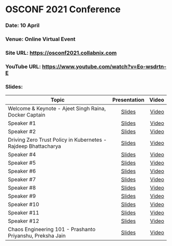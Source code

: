 # OSCONF 2021 Conference

### Date: 10 April 
### Venue: Online Virtual Event
### Site URL: https://osconf2021.collabnix.com
### YouTube URL: https://www.youtube.com/watch?v=Eo-wsdrtn-E
### Slides:


| Topic        | Presentation          | Video  |
| ------------- |:-------------:| -----:|
| Welcome & Keynote - Ajeet Singh Raina, Docker Captain| [Slides]() | [Video]() |
| Speaker #1| [Slides]() | [Video]() |
| Speaker #2| [Slides]() | [Video]() |
| Driving Zero Trust Policy in Kubernetes - Rajdeep Bhattacharya| [Slides](https://docs.google.com/presentation/d/1raqRLTBQmezAoaXg5n1nmva-PpY02HgUbMEVQpKq7Zk/edit#slide=id.p1) | [Video]() |
| Speaker #4| [Slides]() | [Video]() |
| Speaker #5| [Slides]() | [Video]() |
| Speaker #6| [Slides]() | [Video]() |
| Speaker #7| [Slides]() | [Video]() |
| Speaker #8| [Slides]() | [Video]() |
| Speaker #9| [Slides]() | [Video]() |
| Speaker #10| [Slides]() | [Video]() |
| Speaker #11| [Slides]() | [Video]() |
| Speaker #12| [Slides]() | [Video]() |
| Chaos Engineering 101 - Prashanto Priyanshu, Preksha Jain| [Slides](https://drive.google.com/file/d/1vdbQd40x2RLbCPcRtfKkjmszizGe61wq/view?usp=sharing) | [Video]() |
